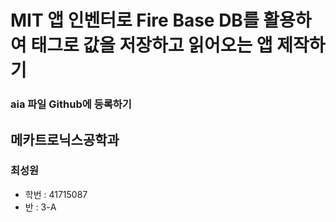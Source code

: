 # MIT 앱 인벤터로  Fire Base DB를 활용하여 태그로 값을 저장하고 읽어오는 앱 제작하기
### aia 파일 Github에 등록하기

## 메카트로닉스공학과

### 최성원

- 학번 : 41715087
-   반 :   3-A
